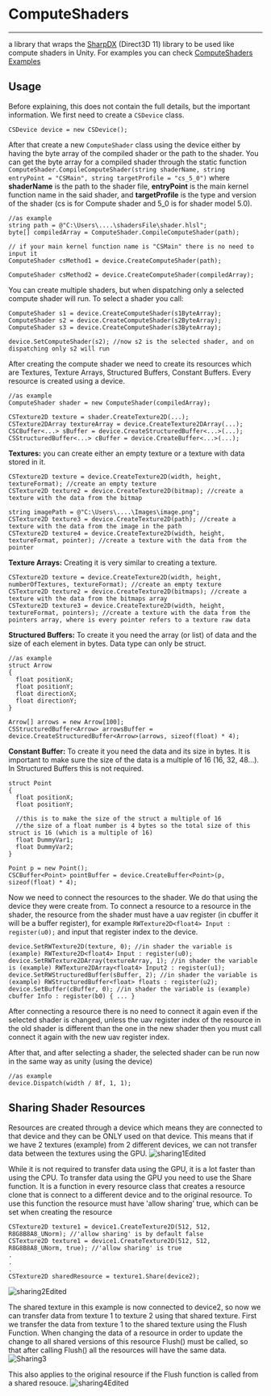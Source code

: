 # ComputeShaders
---

a library that wraps the [SharpDX](https://github.com/sharpdx/SharpDX) (Direct3D 11) library to be used like compute shaders in Unity. For examples you can check [ComputeShaders Examples](https://github.com/Unknown-3301/ComputeShaders-Examples)

## Usage
Before explaining, this does not contain the full details, but the important information. We first need to create a `CSDevice` class.
```
CSDevice device = new CSDevice();
```

After that create a new `ComputeShader` class using the device either by having the byte array of the compiled shader or the path to the shader. You can get the byte array for a compiled shader through the static function `ComputeShader.CompileComputeShader(string shaderName, string entryPoint = "CSMain", string targetProfile = "cs_5_0")` where **shaderName** is the path to the shader file, **entryPoint** is the main kernel function name in the said shader, and **targetProfile** is the type and version of the shader (cs is for Compute shader and 5_0 is for shader model 5.0). 
```
//as example
string path = @"C:\Users\....\shadersFile\shader.hlsl";
byte[] compiledArray = ComputeShader.CompileComputeShader(path);

// if your main kernel function name is "CSMain" there is no need to input it
ComputeShader csMethod1 = device.CreateComputeShader(path); 

ComputeShader csMethod2 = device.CreateComputeShader(compiledArray);

```
You can create multiple shaders, but when dispatching only a selected compute shader will run. To select a shader you call:
```
ComputeShader s1 = device.CreateComputeShader(s1ByteArray);
ComputeShader s2 = device.CreateComputeShader(s2ByteArray);
ComputeShader s3 = device.CreateComputeShader(s3ByteArray);

device.SetComputeShader(s2); //now s2 is the selected shader, and on dispatching only s2 will run
```

After creating the compute shader we need to create its resources which are Textures, Texture Arrays, Structured Buffers, Constant Buffers. Every resource is created using a device.
```
//as example
ComputeShader shader = new ComputeShader(compiledArray);

CSTexture2D texture = shader.CreateTexture2D(...);
CSTexture2DArray textureArray = device.CreateTexture2DArray(...);
CSCBuffer<...> sBuffer = device.CreateStructuredBuffer<...>(...);
CSStructuredBuffer<...> cBuffer = device.CreateBuffer<...>(...);
```

**Textures:** you can create either an empty texture or a texture with data stored in it.
```
CSTexture2D texture = device.CreateTexture2D(width, height, textureFormat); //create an empty texture
CSTexture2D texture2 = device.CreateTexture2D(bitmap); //create a texture with the data from the bitmap

string imagePath = @"C:\Users\....\Images\image.png";
CSTexture2D texture3 = device.CreateTexture2D(path); //create a texture with the data from the image in the path
CSTexture2D texture4 = device.CreateTexture2D(width, height, textureFormat, pointer); //create a texture with the data from the pointer
```

**Texture Arrays:** Creating it is very similar to creating a texture.
```
CSTexture2D texture = device.CreateTexture2D(width, height, numberOfTextures, textureFormat); //create an empty texture
CSTexture2D texture2 = device.CreateTexture2D(bitmaps); //create a texture with the data from the bitmaps array
CSTexture2D texture3 = device.CreateTexture2D(width, height, textureFormat, pointers); //create a texture with the data from the pointers array, where is every pointer refers to a texture raw data
```

**Structured Buffers:** To create it you need the array (or list) of data and the size of each element in bytes. Data type can only be struct.
```
//as example
struct Arrow
{ 
  float positionX;
  float positionY;
  float directionX;
  float directionY;
}

Arrow[] arrows = new Arrow[100];
CSStructuredBuffer<Arrow> arrowsBuffer = device.CreateStructuredBuffer<Arrow>(arrows, sizeof(float) * 4);
```

**Constant Buffer:** To create it you need the data and its size in bytes. It is important to make sure the size of the data is a multiple of 16 (16, 32, 48...). In Structured Buffers this is not required.
```
struct Point
{
  float positionX;
  float positionY;
  
  //this is to make the size of the struct a multiple of 16
  //the size of a float number is 4 bytes so the total size of this struct is 16 (which is a multiple of 16)
  float DummyVar1;
  float DummyVar2;
}

Point p = new Point();
CSCBuffer<Point> pointBuffer = device.CreateBuffer<Point>(p, sizeof(float) * 4);
```
Now we need to connect the resources to the shader. We do that using the device they were create from. To connect a resource to a resource in the shader, the resource from the shader must have a uav register (in cbuffer it will be a buffer register), for example `RWTexture2D<float4> Input : register(u0);` and input that register index to the device. 
```
device.SetRWTexture2D(texture, 0); //in shader the variable is (example) RWTexture2D<float4> Input : register(u0);
device.SetRWTexture2DArray(textureArray, 1); //in shader the variable is (example) RWTexture2DArray<float4> Input2 : register(u1);
device.SetRWStructuredBuffer(sBuffer, 2); //in shader the variable is (example) RWStructuredBuffer<float> floats : register(u2);
device.SetBuffer(cBuffer, 0); //in shader the variable is (example) cbuffer Info : register(b0) { ... }
```
After connecting a resource there is no need to connect it again even if the selected shader is changed, unless the uav register index of the resource in the old shader is different than the one in the new shader then you must call connect it again with the new uav register index.

After that, and after selecting a shader, the selected shader can be run now in the same way as unity (using the device)
```
//as example
device.Dispatch(width / 8f, 1, 1);
```

## Sharing Shader Resources
Resources are created through a device which means they are connected to that device and they can be ONLY used on that device. This means that if we have 2 textures (example) from 2 different devices, we can not transfer data between the textures using the GPU.
![sharing1Edited](https://user-images.githubusercontent.com/39702846/208240118-1345c55c-7fd3-41ea-a9f6-e8570c10a45a.png)

While it is not required to transfer data using the GPU, it is a lot faster than using the CPU. To transfer data using the GPU you need to use the Share function. It is a function in every resource class that creates a resource clone that is connect to a different device and to the original resource. To use this function the resource must have 'allow sharing' true, which can be set when creating the resource
```
CSTexture2D texture1 = device1.CreateTexture2D(512, 512, R8G8B8A8_UNorm); //'allow sharing' is by default false
CSTexture2D texture1 = device1.CreateTexture2D(512, 512, R8G8B8A8_UNorm, true); //'allow sharing' is true
.
.
.
CSTexture2D sharedResource = texture1.Share(device2);
```
![sharing2Edited](https://user-images.githubusercontent.com/39702846/208241174-c2ed2a6a-c805-4aa2-9474-6e337a6b6e41.png)

The shared texture in this example is now connected to device2, so now we can transfer data from texture 1 to texture 2 using that shared texture. First we transfer the data from texture 1 to the shared texture using the Flush Function. When changing the data of a resource in order to update the change to all shared versions of this resource Flush() must be called, so that after calling Flush() all the resources will have the same data.
![Sharing3](https://user-images.githubusercontent.com/39702846/203837985-a0d12ae9-a018-4f0d-801a-94a7421ac191.png)

This also applies to the original resource if the Flush function is called from a shared resouce.
![sharing4Edited](https://user-images.githubusercontent.com/39702846/208241446-174e4dd8-f298-4d3e-a205-a412cd684f23.png)

